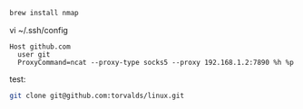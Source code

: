 

```sh
brew install nmap

```

vi ~/.ssh/config
```
Host github.com
  user git
  ProxyCommand=ncat --proxy-type socks5 --proxy 192.168.1.2:7890 %h %p
```

test:
```sh
git clone git@github.com:torvalds/linux.git
```